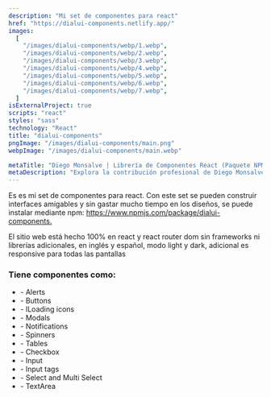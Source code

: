 ```yaml
---
description: "Mi set de componentes para react"
href: "https://dialui-components.netlify.app/"
images:
  [
    "/images/dialui-components/webp/1.webp",
    "/images/dialui-components/webp/2.webp",
    "/images/dialui-components/webp/3.webp",
    "/images/dialui-components/webp/4.webp",
    "/images/dialui-components/webp/5.webp",
    "/images/dialui-components/webp/6.webp",
    "/images/dialui-components/webp/7.webp",
  ]
isExternalProject: true
scripts: "react"
styles: "sass"
technology: "React"
title: "dialui-components"
pngImage: "/images/dialui-components/main.png"
webpImage: "/images/dialui-components/main.webp"

metaTitle: "Diego Monsalve | Librería de Componentes React (Paquete NPM)"
metaDescription: "Explora la contribución profesional de Diego Monsalve: una versátil librería de componentes React diseñada para facilidad de uso y UI consistente, instalable vía npm"
---
```


<p class="leading-7 my-4"> Es es mi set de componentes para react. Con este set se pueden construir interfaces amigables y sin gastar mucho tiempo en los diseños, se puede instalar mediante npm: <a class="text-blue-500 dark:text-green-700" href="https://www.npmjs.com/package/dialui-components" > https://www.npmjs.com/package/dialui-components.</a></p>

<p class="leading-7 my-4">El sitio web está hecho 100% en react y react router dom sin frameworks ni librerías adicionales, en inglés y español, modo light y dark, adicional es responsive para todas las pantallas</p>

### Tiene componentes como:

<ul class="px-4" >
  <li> - Alerts</li> 
  <li> - Buttons</li> 
  <li> - ILoading icons</li>  
  <li> - Modals</li> 
  <li> - Notifications</li> 
  <li> - Spinners</li> 
  <li> - Tables </li> 
  <li> - Checkbox</li> 
  <li> - Input</li> 
  <li> - Input tags</li>  
  <li> - Select and Multi Select</li>  
  <li> - TextArea</li> 
</ul>
